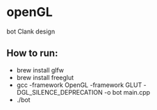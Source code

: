 # openGL
bot Clank design 


## How to run:
- brew install glfw
- brew install freeglut  
- gcc -framework OpenGL -framework GLUT -DGL_SILENCE_DEPRECATION -o bot main.cpp
- ./bot
